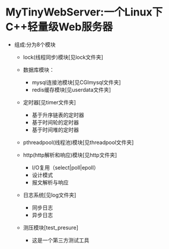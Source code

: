 MyTinyWebServer:一个Linux下C++轻量级Web服务器
============================================
+ 组成:分为8个模块
    + lock(线程同步)模块[见lock文件夹]

    + 数据库模块：
        - mysql连接池模块[见CGImysql文件夹]
        - redis缓存模块[见userdata文件夹]

    + 定时器[见timer文件夹]
        - 基于升序链表的定时器
        - 基于时间轮的定时器
        - 基于时间堆的定时器

    + pthreadpool(线程池)模块[见threadpool文件夹]

    + http(http解析和响应)模块[见http文件夹]
        + I/O复用（select|poll|epoll）
        + 设计模式
        + 报文解析与响应
        
    + 日志系统[见log文件夹]
        + 同步日志
        + 异步日志

    + 测压模块[test_presure]
        - 这是一个第三方测试工具



